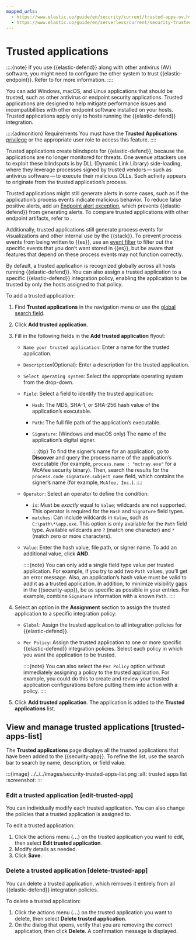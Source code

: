 ```yaml
---
mapped_urls:
  - https://www.elastic.co/guide/en/security/current/trusted-apps-ov.html
  - https://www.elastic.co/guide/en/serverless/current/security-trusted-applications.html
---
```


# Trusted applications

::::{note}
If you use {{elastic-defend}} along with other antivirus (AV) software, you might need to configure the other system to trust {{elastic-endpoint}}. Refer to [](/solutions/security/manage-elastic-defend/allowlist-elastic-endpoint-in-third-party-antivirus-apps.md) for more information.
::::


You can add Windows, macOS, and Linux applications that should be trusted, such as other antivirus or endpoint security applications. Trusted applications are designed to help mitigate performance issues and incompatibilities with other endpoint software installed on your hosts. Trusted applications apply only to hosts running the {{elastic-defend}} integration.

::::{admonition} Requirements
You must have the **Trusted Applications** [privilege](/solutions/security/configure-elastic-defend/elastic-defend-feature-privileges.md) or the appropriate user role to access this feature.
::::


Trusted applications create blindspots for {{elastic-defend}}, because the applications are no longer monitored for threats. One avenue attackers use to exploit these blindspots is by DLL (Dynamic Link Library) side-loading, where they leverage processes signed by trusted vendors — such as antivirus software — to execute their malicious DLLs. Such activity appears to originate from the trusted application’s process.

Trusted applications might still generate alerts in some cases, such as if the application’s process events indicate malicious behavior. To reduce false positive alerts, add an [Endpoint alert exception](/solutions/security/detect-and-alert/add-manage-exceptions.md#endpoint-rule-exceptions), which prevents {{elastic-defend}} from generating alerts. To compare trusted applications with other endpoint artifacts, refer to [](/solutions/security/manage-elastic-defend/optimize-elastic-defend.md).

Additionally, trusted applications still generate process events for visualizations and other internal use by the {{stack}}. To prevent process events from being written to {{es}}, use an [event filter](/solutions/security/manage-elastic-defend/event-filters.md) to filter out the specific events that you don’t want stored in {{es}}, but be aware that features that depend on these process events may not function correctly.

By default, a trusted application is recognized globally across all hosts running {{elastic-defend}}. You can also assign a trusted application to a specific {{elastic-defend}} integration policy, enabling the application to be trusted by only the hosts assigned to that policy.

To add a trusted application:

1. Find **Trusted applications** in the navigation menu or use the [global search field](/explore-analyze/find-and-organize/find-apps-and-objects.md).
2. Click **Add trusted application**.
3. Fill in the following fields in the **Add trusted application** flyout:

    * `Name your trusted application`: Enter a name for the trusted application.
    * `Description`(Optional): Enter a description for the trusted application.
    * `Select operating system`: Select the appropriate operating system from the drop-down.
    * `Field`: Select a field to identify the trusted application:

        * `Hash`: The MD5, SHA-1, or SHA-256 hash value of the application’s executable.
        * `Path`: The full file path of the application’s executable.
        * `Signature`: (Windows and macOS only) The name of the application’s digital signer.

            ::::{tip}
            To find the signer’s name for an application, go to **Discover** and query the process name of the application’s executable (for example, `process.name : "mctray.exe"` for a McAfee security binary). Then, search the results for the `process.code_signature.subject_name` field, which contains the signer’s name (for example, `McAfee, Inc.`).
            ::::

    * `Operator`: Select an operator to define the condition:

        * `is`: Must be *exactly* equal to `Value`; wildcards are not supported. This operator is required for the `Hash` and `Signature` field types.
        * `matches`: Can include wildcards in `Value`, such as `C:\path\*\app.exe`. This option is only available for the `Path` field type. Available wildcards are `?` (match one character) and `*` (match zero or more characters).

    * `Value`: Enter the hash value, file path, or signer name. To add an additional value, click **AND**.

        ::::{note}
        You can only add a single field type value per trusted application. For example, if you try to add two `Path` values, you’ll get an error message. Also, an application’s hash value must be valid to add it as a trusted application. In addition, to minimize visibility gaps in the {{security-app}}, be as specific as possible in your entries. For example, combine `Signature` information with a known `Path`.
        ::::

4. Select an option in the **Assignment** section to assign the trusted application to a specific integration policy:

    * `Global`: Assign the trusted application to all integration policies for {{elastic-defend}}.
    * `Per Policy`: Assign the trusted application to one or more specific {{elastic-defend}} integration policies. Select each policy in which you want the application to be trusted.

        ::::{note}
        You can also select the `Per Policy` option without immediately assigning a policy to the trusted application. For example, you could do this to create and review your trusted application configurations before putting them into action with a policy.
        ::::

5. Click **Add trusted application**. The application is added to the **Trusted applications** list.


## View and manage trusted applications [trusted-apps-list]

The **Trusted applications** page displays all the trusted applications that have been added to the {{security-app}}. To refine the list, use the search bar to search by name, description, or field value.

:::{image} ../../../images/security-trusted-apps-list.png
:alt: trusted apps list
:screenshot:
:::


### Edit a trusted application [edit-trusted-app]

You can individually modify each trusted application. You can also change the policies that a trusted application is assigned to.

To edit a trusted application:

1. Click the actions menu (**…​**) on the trusted application you want to edit, then select **Edit trusted application**.
2. Modify details as needed.
3. Click **Save**.


### Delete a trusted application [delete-trusted-app]

You can delete a trusted application, which removes it entirely from all {{elastic-defend}} integration policies.

To delete a trusted application:

1. Click the actions menu (**…​**) on the trusted application you want to delete, then select **Delete trusted application**.
2. On the dialog that opens, verify that you are removing the correct application, then click **Delete**. A confirmation message is displayed.
